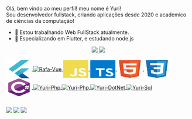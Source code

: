 Olá, bem vindo ao meu perfil! meu nome é Yuri! 
<br>
Sou desenvolvedor fullstack, criando aplicações desde 2020 e academico de ciências da computação!

- 🔭 Estou trabalhando Web FullStack atualmente.
- 🌱 Especializando em Flutter, e estudando node.js

<div align="center">
  <a href="https://github.com/yurimrrr">
  <img height="180em" src="https://github-readme-stats.vercel.app/api?username=yurimrrr&show_icons=true&theme=dark&include_all_commits=true&count_private=true"/>
  <img height="180em" src="https://github-readme-stats.vercel.app/api/top-langs/?username=yurimrrr&layout=compact&langs_count=7&theme=dark"/>
</div>
  
<div style="display: inline_block"><br>
  <img align="center" alt="Rafa-Angular" height="50" width="70" src="https://raw.githubusercontent.com/devicons/devicon/master/icons/flutter/flutter-original.svg"> 
  <img align="center" alt="Rafa-Vue" height="50" width="70" src="https://cdn.jsdelivr.net/gh/devicons/devicon/icons/vuejs/vuejs-original.svg">
  <img align="center" alt="Yuri-Js" height="50" width="70" src="https://raw.githubusercontent.com/devicons/devicon/master/icons/javascript/javascript-plain.svg">
  <img align="center" alt="Yuri-Ts" height="50" width="70" src="https://raw.githubusercontent.com/devicons/devicon/master/icons/typescript/typescript-plain.svg">
  <img align="center" alt="Yuri-HTML" height="50" width="70" src="https://raw.githubusercontent.com/devicons/devicon/master/icons/html5/html5-original.svg">
  <img align="center" alt="Yuri-CSS" height="50" width="70" src="https://raw.githubusercontent.com/devicons/devicon/master/icons/css3/css3-original.svg">
  <img align="center" alt="Yuri-Csharp" height="50" width="70" src="https://raw.githubusercontent.com/devicons/devicon/master/icons/csharp/csharp-original.svg">
  <img align="center" alt="Yuri-Php" height="50" width="70" src="https://cdn.jsdelivr.net/gh/devicons/devicon/icons/php/php-plain.svg">
  <img align="center" alt="Yuri-Php" height="50" width="70" src="https://cdn.jsdelivr.net/gh/devicons/devicon/icons/nodejs/nodejs-original.svg">
  <img align="center" alt="Yuri-DotNet" height="50" width="70" src="https://cdn.jsdelivr.net/gh/devicons/devicon/icons/dotnetcore/dotnetcore-original.svg">
  <img align="center" alt="Yuri-Sql" height="50" width="70" src="https://cdn.jsdelivr.net/gh/devicons/devicon/icons/mysql/mysql-original.svg">
</div>
  
  ##
 
<div>
  <a href="https://instagram.com/yurimrrr" target="_blank"><img src="https://img.shields.io/badge/-Instagram-%23E4405F?style=for-the-badge&logo=instagram&logoColor=white" target="_blank"></a>
  <a href = "mailto:yurimoreira557@gmail.com"><img src="https://img.shields.io/badge/-Gmail-%23333?style=for-the-badge&logo=gmail&logoColor=white" target="_blank"></a>
  <a href="https://www.linkedin.com/in/yuri-moreira-3b2aaa1b5" target="_blank"><img src="https://img.shields.io/badge/-LinkedIn-%230077B5?style=for-the-badge&logo=linkedin&logoColor=white" target="_blank"></a> 
 
<!--   ![Snake animation](https://github.com/yurimrrr/yurimrrr/blob/output/github-contribution-grid-snake.svg) -->
 
</div>
